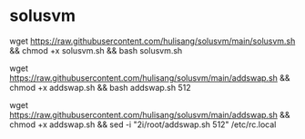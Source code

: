 # solusvm

wget https://raw.githubusercontent.com/hulisang/solusvm/main/solusvm.sh && chmod +x solusvm.sh && bash solusvm.sh

wget https://raw.githubusercontent.com/hulisang/solusvm/main/addswap.sh && chmod +x addswap.sh && bash addswap.sh 512


wget https://raw.githubusercontent.com/hulisang/solusvm/main/addswap.sh && chmod +x addswap.sh && sed -i "2i/root/addswap.sh 512" /etc/rc.local

